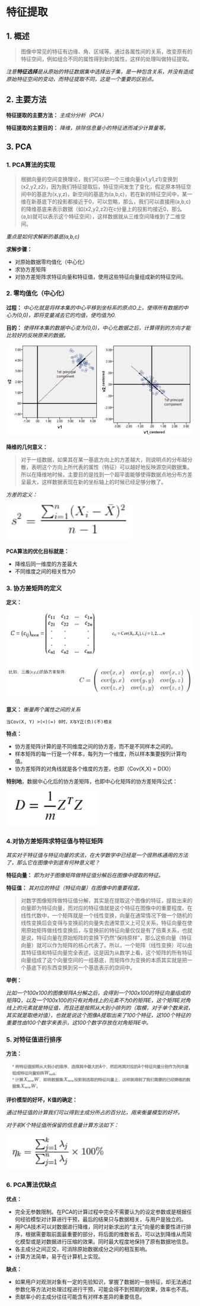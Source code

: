 # 特征提取

## 1. 概述

> 图像中常见的特征有边缘、角、区域等。通过各属性间的关系，改变原有的特征空间，例如组合不同的属性得到新的属性，这样的处理叫做特征提取。

*注意**特征选择**是从原始的特征数据集中选择出子集，是一种包含关系，并没有造成原始特征空间的变动，而特征提取不同，这是一个重要的区别点。*

## 2. 主要方法

**特征提取的主要方法：** *主成分分析（PCA）*

**特征提取的主要目的：** *降维，排除信息量小的特征进而减少计算量等。*

## 3. PCA

### 1. PCA算法的实现

> 根据向量的空间变换理论，我们可以把一个三维向量(x1,y1,z1)变换到(x2,y2,z2)，因为我们特征提取后，特征空间发生了变化，假定原本特征空间中的基底为(x,y,z)，新空间的基底为(a,b,c)，若在新的特征空间中，某一维在新基底下的投影都接近于0，可以忽略，那么，我们可以直接用(a,b,c)的降维基底来表示数据（如(x2,y2,z2)在c分量上的投影均接近0，那么(a,b)就可以表示这个特征空间），这样数据就从三维空间降维到了二维空间。

*重点是如何求解新的基底(a,b,c)*

**求解步骤：**

- 对原始数据零均值化（中心化）
- 求协方差矩阵
- 对协方差矩阵求特征向量和特征值，使用这些特征向量组成新的特征空间。

### 2. 零均值化（中心化）

**过程：** *中心化就是将样本集的中心平移到坐标系的原点O上，使得所有数据的中心为(0,0)，即将变量减去它的均值，使均值为0.*

**目的：** *使得样本集的数据中心变为(0,0)，中心化数据之后，计算得到的方向才能比较好的反映原来的数据。*

![image-20211112163340829](./imgs/image-20211112163340829.png)

**降维的几何意义：**

> 对于一组数据，如果其在某一基底方向上的方差越大，则说明点的分布越分散，表明这个方向上所代表的属性（特征）可以越好地反映源空间数据集。所以在降维地时候，主要目的是找到一个超平面能够使得数据点地分布方差呈最大，这样数据表现在新的坐标轴上的时候已经足够分散了。

*方差的定义：*

![image-20211112163935391](./imgs/image-20211112163935391.png)

**PCA算法的优化目标就是：**

- 降维后同一维度的方差最大
- 不同维度之间的相关性为0

### 3. 协方差矩阵的定义

**定义：**

![image-20211112164350523](./imgs/image-20211112164350523.png)

**意义：** *衡量两个属性之间的关系*

`当Cov(X, Y) >(<)(=) 0时，X与Y正(负)(不)相关`

**特点：** 

- 协方差矩阵计算的是不同维度之间的协方差，而不是不同样本之间的。
- 样本矩阵的每一行是一个样本，每列为一个维度，所以样本集要按列计算均值。
- 协方差矩阵的对角线就是各个维度的方差，也即（Cov(X,X) = D(X)）

**特别地**，数据中心化后的协方差矩阵，也即中心化矩阵的协方差矩阵公式：

![image-20211112165108757](./imgs/image-20211112165108757.png)

### 4.对协方差矩阵求特征值与特征矩阵

*其实对于特征值与特征向量的求法，在大学数学中已经是一个很熟练通用的方法了，那么它在图像中到底有何种意义呢？*

**特征向量：** *即为对于图像矩阵做特征值分解后在图像中提取的特征。*

**特征值：** *其对应的特征（特征向量）在图像中的重要程度。*

> 对数字图像矩阵做特征值分解，其实是在提取这个图像的特征，提取出来的向量即为特征向量，而对应的特征值就是这个特征在图像中的重要程度。在线性代数中，一个矩阵就是一个线性变换，向量在通常情况下做一个随机的线性变换后会变得与变换前的向量失去通常意义上可见关系，特征向量在使用原始矩阵做线性变换后，与变换前的特征向量仅仅是有了倍乘关系，也就是说，特征向量在原始矩阵的变换下仍然“保持原样”，那么这些向量（特征向量）就可以作为矩阵的核心代表了。所以，一个矩阵（线性变换）可以由其特征值和特征向量完全表述，这是因为从数学上看，这个矩阵的所有特征向量组成了这个向量空间的一组基底，而矩阵作为变换的本质其实就是把一个基底下的东西变换到另一个基底表示的空间中。

**举例：**

*比如一个100x100的图像矩阵A分解之后，会得到一个100x100的特征向量组成的矩阵Q，以及一个100x100的只有对角线上的元素不为0的矩阵E，这个矩阵E对角线上的元素就是特征值，而且还是按照从大到小排列的（取模，对于单个数来说，其实就是取绝对值），也就是说这个图像A提取出来了100个特征，这100个特征的重要性由100个数字来表示，这100个数字存放在对角矩阵E中。*

### 5. 对特征值进行排序

**方法：**

![image-20211112171739104](./imgs/image-20211112171739104.png)

**评价模型的好坏，K值的确定：**

*通过特征值的计算我们可以得到主成分所占的百分比，用来衡量模型的好坏。*

*对于前K个特征值所保留的信息量计算方法如下：*

![image-20211112172104975](./imgs/image-20211112172104975.png)

### 6. PCA算法优缺点

**优点：**

- 完全无参数限制。在PCA的计算过程中完全不需要认为的设定参数或是根据任何经验模型对计算进行干预，最后的结果只与数据相关，与用户是独立的。
- 用PCA技术可以对数据进行降维，同时对新求出的“主元”向量的重要性进行排序，根据需要取前面最重要的部分，将后面的维数省去，可以达到降维从而简化模型或是对数据进行压缩的效果。同时最大程度地保持了原有数据地信息。
- 各主成分之间正交，可消除原始数据成分之间的相互影响。
- 计算方法简单，易于在计算机上实现。

**缺点：**

- 如果用户对观测对象有一定的先验知识，掌握了数据的一些特征，却无法通过参数化等方法对处理过程进行干预，可能会得不到预期的效果，效率也不高。
- 贡献率小的主成分往往可能含有对样本差异的重要信息。
